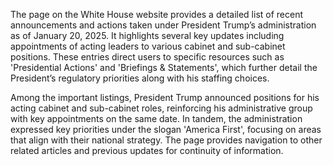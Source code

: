 The page on the White House website provides a detailed list of recent announcements and actions taken under President Trump’s administration as of January 20, 2025. It highlights several key updates including appointments of acting leaders to various cabinet and sub-cabinet positions. These entries direct users to specific resources such as 'Presidential Actions' and 'Briefings & Statements', which further detail the President’s regulatory priorities along with his staffing choices.

Among the important listings, President Trump announced positions for his acting cabinet and sub-cabinet roles, reinforcing his administrative group with key appointments on the same date. In tandem, the administration expressed key priorities under the slogan 'America First', focusing on areas that align with their national strategy. The page provides navigation to other related articles and previous updates for continuity of information.